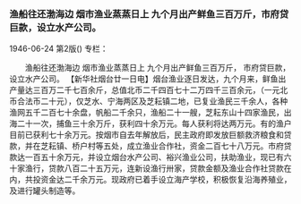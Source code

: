 ### 渔船往还渤海边  烟市渔业蒸蒸日上  九个月出产鲜鱼三百万斤，市府贷巨款，设立水产公司。

1946-06-24
第2版()
专栏：

　　渔船往还渤海边
    烟市渔业蒸蒸日上
    九个月出产鲜鱼三百万斤，
    市府贷巨款，设立水产公司。
    【新华社烟台廿一日电】烟台渔业逐日发达，九个月来，鲜鱼出产量达三百万二千七百余斤，总值北币二千四百七十二万四千三百余元，（一元北币合法币二十元），仅芝水、宁海两区及芝耘镇二地，已复业渔民三千余人，各种渔网五千二百七十余盘，帆船二千余只，渔船二十一艘，芝耘东山十四家渔民，出海二十一次，捕鱼三十余万斤，获利四十余万元。每人获利将达两万元。有的渔户目前已获利七十余万元。按烟市自去年解放后，民主政府即发放巨额救济粮食和贷款，并在芝耘镇、桥户村等五处，成立渔业合作社，资金二百七十八万元。市府贷款达一百五十余万元，并设立烟台水产公司、裕兴渔业公司，扶助渔业，现已有六十家渔行，贷款八百二十五万元，连新设渔行卅家，贷款金额及渔业合作社贷款在内，共投资金达二千余万元。现政府已着手设立海产学校，积极恢复沿海养殖业，及进行罐头制造等。
